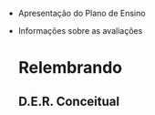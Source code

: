 * Apresentação do Plano de Ensino
* Informações sobre as avaliações

  # Relembrando
  ## D.E.R. Conceitual
  
